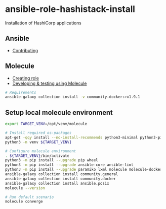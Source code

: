# ansible-role-hashistack-install
Installation of HashiCorp applications

## Ansible
* [Contributing](https://galaxy.ansible.com/docs/contributing/index.html)


## Molecule
  * [Creating role](https://molecule.readthedocs.io/en/latest/getting-started.html#creating-a-new-role)
  * [Developing & testing using Molecule](https://www.ansible.com/blog/developing-and-testing-ansible-roles-with-molecule-and-podman-part-1)

```bash
# Requirements
ansible-galaxy collection install -v community.docker:>=1.9.1
```

## Setup local molecule environment

```bash
export TARGET_VENV=/opt/venv/molecule

# Install required os-packages
apt-get -qqy install --no-install-recommends python3-minimal python3-pip python3-venv openssh-client
python3 -m venv ${TARGET_VENV}

# Configure molecule environment
. ${TARGET_VENV}/bin/activate
python3 -m pip install --upgrade pip wheel
python3 -m pip install --upgrade ansible-core ansible-lint
python3 -m pip install --upgrade paramiko lxml molecule molecule-docker
ansible-galaxy collection install community.general
ansible-galaxy collection install community.docker
ansible-galaxy collection install ansible.posix
molecule --version

# Run default scenario
molecule converge
```

